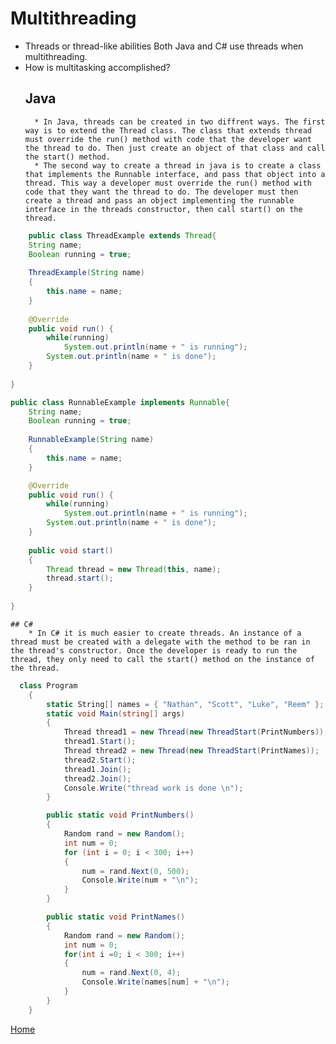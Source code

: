 # Multithreading
* Threads or thread-like abilities
	Both Java and C# use threads when multithreading.
* How is multitasking accomplished?
	## Java
		* In Java, threads can be created in two diffrent ways. The first way is to extend the Thread class. The class that extends thread must override the run() method with code that the developer want the thread to do. Then just create an object of that class and call the start() method.
        * The second way to create a thread in java is to create a class that implements the Runnable interface, and pass that object into a thread. This way a developer must override the run() method with code that they want the thread to do. The developer must then create a thread and pass an object implementing the runnable interface in the threads constructor, then call start() on the thread.

```java
	public class ThreadExample extends Thread{
    String name;
    Boolean running = true;
    
    ThreadExample(String name)
    {
        this.name = name;
    }
    
    @Override
    public void run() {
        while(running)
            System.out.println(name + " is running");
        System.out.println(name + " is done");
    }
    
}
```

```java
public class RunnableExample implements Runnable{
    String name;
    Boolean running = true;
    
    RunnableExample(String name)
    {
        this.name = name;
    }

    @Override
    public void run() {
        while(running)
            System.out.println(name + " is running");
        System.out.println(name + " is done");
    }
    
    public void start()
    {
        Thread thread = new Thread(this, name);
        thread.start();
    }
    
}

```
	## C#
		* In C# it is much easier to create threads. An instance of a thread must be created with a delegate with the method to be ran in the thread's constructor. Once the developer is ready to run the thread, they only need to call the start() method on the instance of the thread.

```csharp
  class Program
    {
        static String[] names = { "Nathan", "Scott", "Luke", "Reem" };
        static void Main(string[] args)
        {
            Thread thread1 = new Thread(new ThreadStart(PrintNumbers));
            thread1.Start();
            Thread thread2 = new Thread(new ThreadStart(PrintNames));
            thread2.Start();
            thread1.Join();
            thread2.Join();
            Console.Write("thread work is done \n");
        }

        public static void PrintNumbers()
        {
            Random rand = new Random();
            int num = 0;
            for (int i = 0; i < 300; i++)
            {
                num = rand.Next(0, 500);
                Console.Write(num + "\n");
            }
        }

        public static void PrintNames()
        {
            Random rand = new Random();
            int num = 0;
            for(int i =0; i < 300; i++)
            {
                num = rand.Next(0, 4);
                Console.Write(names[num] + "\n");
            }
        }
    }

```
[Home](../README.md)
